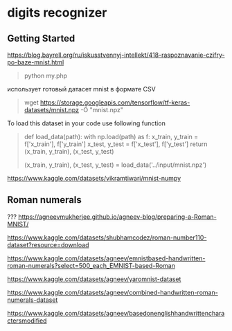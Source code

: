 # digits recognizer



## Getting Started

https://blog.bayrell.org/ru/iskusstvennyj-intellekt/418-raspoznavanie-czifry-po-baze-mnist.html

> python my.php

использует готовый датасет mnist в формате CSV

> wget https://storage.googleapis.com/tensorflow/tf-keras-datasets/mnist.npz -O "mnist.npz"

To load this dataset in your code use following function

> def load_data(path):
>   with np.load(path) as f:
>       x_train, y_train = f['x_train'], f['y_train']
>       x_test, y_test = f['x_test'], f['y_test']
>       return (x_train, y_train), (x_test, y_test)
> 
> (x_train, y_train), (x_test, y_test) = load_data('../input/mnist.npz')

https://www.kaggle.com/datasets/vikramtiwari/mnist-numpy

##  Roman numerals 

??? https://agneevmukherjee.github.io/agneev-blog/preparing-a-Roman-MNIST/

https://www.kaggle.com/datasets/shubhamcodez/roman-number110-dataset?resource=download

https://www.kaggle.com/datasets/agneev/emnistbased-handwritten-roman-numerals?select=500_each_EMNIST-based-Roman

https://www.kaggle.com/datasets/agneev/yaromnist-dataset

https://www.kaggle.com/datasets/agneev/combined-handwritten-roman-numerals-dataset 

https://www.kaggle.com/datasets/agneev/basedonenglishhandwrittencharactersmodified 
